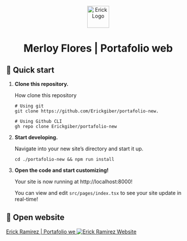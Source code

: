 <p align="center">
  <a href="https://erickgiber.me">
    <img alt="Erick Logo" src="https://i.ibb.co/TPTgWFh/Logo-Erick.png" width="60" />
  </a>
</p>
<h1 align="center">
  Merloy Flores | Portafolio web
</h1>

## 🚀 Quick start

1.  **Clone this repository.**

    How clone this repository

    ```shell
    # Using git
    git clone https://github.com/Erickgiber/portafolio-new.

    # Using Github CLI
    gh repo clone Erickgiber/portafolio-new
    ```

2.  **Start developing.**

    Navigate into your new site’s directory and start it up.

    ```shell
    cd ./portafolio-new && npm run install
    ```

3.  **Open the code and start customizing!**

    Your site is now running at http://localhost:8000!

    You can view and edit `src/pages/index.tsx` to see your site update in real-time!

## 🚀 Open website
<a href="https://erickgiber.me">
 Erick Ramirez | Portafolio we
</a>

<a href="https://erickgiber.me">
  <img src="https://i.ibb.co/p4BMWvg/image.png" alt="Erick Ramirez Website" />
</a>
